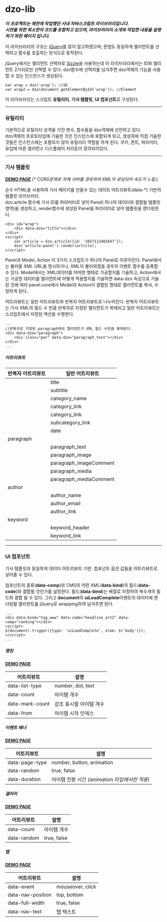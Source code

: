 # dzo-lib
***이 프로젝트는 예전에 작업했던 사내 자바스크립트 라이브러리입니다.  
시연을 위한 최소한의 코드를 포함하고 있으며, 라이브러리리 소개와 작업한 내용을 설명하기 위한 페이지 입니다.***

이 라이브러리의 구조는 [jQuery](http://jquery.com)를 많이 참고하였으며, 문법도 동일하게 엘리먼트를 선택하고 함수를 호출하는 방식으로 동작한다.

jQuery에서는 엘리먼트 선택자로 [Sizzle](https://sizzlejs.com/)을 사용하는데 이 라이브러리에서는 ID와 엘리먼트 2가지로만 선택할 수 있다. dzo함수에 선택자를 넘겨주면 dzo객체의 기능을 사용할 수 있는 인스턴스가 생성된다.

```
var wrap = dzo('wrap'); //ID
var wrap2 = dzo(document.getElementById('wrap')); //Element
```

이 라이브러리는 스크립트 **유틸리티**, **기사 템플릿**, **UI 컴포넌트**로 구성된다.

- - -

### 유틸리티
기본적으로 유틸리티 성격을 가진 변수, 함수들을 dzo객체에 선언하고 있다.  
dzo객체의 프로토타입에 기술한 것은 인스턴스에 포함되게 되고, 생성자에 직접 기술한 것들은 인스턴스에는 포함되지 않아 유틸리티 역할을 하게 된다. 쿠키, 폰트, 파라미터, 유입에 따른 엘리먼스 디스플레이 처리등이 정의되어있다.

- - - -

### 기사 템플릿
**[DEMO PAGE](http://jsfiddle.net/xep036ac/4)** (*&ast; CORS문제로 자체 서버를 경유하여 XML이 로딩되어 속도가 느림.*)

순수 HTML을 사용하여 기사 페이지를 만들수 있는 데이트 어트리뷰트(data-*) 기반의 템플릿 라이브러리.  
dzo.article 함수에 기사 ID를 파라미터로 넣어 Panel( 하나의 데이터와 결합될 템플릿 영역)을 생성하고, render함수에 생성된 Panel을 파라미터로 넣어 템플릿을 랜더링한다.

```
<div id="wrap">
    <div data-dzo="title"></div>
</div>
<script>
    var article = dzo.article({id: '2017112401697'});
    dzo('article-panel').render(article);
</script>
```

Panel과 Model, Action 이 3가지 스크립트가 하나의 Panel로 이루어진다. Panel에서는 불러올 XML URL을 명시하거나, XML이 불러와졌을 경우의 이벤트 함수를 등록할 수 있다. Model에서는 XML데이터를 어떠한 형태로 가공할지를 기술하고, Action에서는 가공한 데이터를 엘리먼트에 어떻게 적용할지를 기술하면 data-dzo 속성으로 기술된 것에 따라 panel.core에서 Model과 Action이 결합된 형태로 엘리먼트를 복사, 수정하게 된다.

어트리뷰트는 일반 어트리뷰트와 반복자 어트리뷰트로 나누어진다. 반복자 어트리뷰트는 기사 XML의 필드 수 만큼 반복자로 지정된 엘리먼트가 복제되고 일반 어트리뷰트는 스크립트에서 지정된 액션을 수행한다.

```
...
//반복자로 지정된 paragraph하위 엘리먼트가 XML 필드 수만큼 복제된다.
<div data-dzo="paragraph">
    <div class="par" data-dzo="paragraph_text"></div>
</div>
...
```

##### 어트리뷰트
|반복자 어트리뷰트|일반 어트리뷰트|
|------------|-----------|
||title|
||subtitle|
||category_name|
||category_link|
||category_link|
||subcategory_link|
||date|
|paragraph||
||paragraph_text|
||paragraph_image|
||paragraph_imageComment|
||paragraph_media|
||paragraph_mediaComment|
|author||
||author_name|
||author_email|
||author_link|
|keyword||
||keyword_header|
||keyword_link|

- - -

### UI 컴포넌트
기사 템플릿과 동일하게 데이타 어트리뷰트 기반. 컴포넌트 옵션 값들을 어트리뷰트로 넣어줄 수 있다.  

컴포넌트의 종류(**data-comp**)와 CMS의 어떤 XML(**data-bind**)의 필드(**data-code**)와 결합될 것인가를 설정한다. 
필드(**data-bind**)는 배열로 지정하여 복수개의 필드와 결합 될 수 있다. 
그리고 **document**의 **uiLoadComplete**이벤트의 데이터에 랜더링될 엘리먼트를 jQuery로 wrapping하여 념겨주면 된다.

```
...
<div data-bind="tag_www" data-code="headline_art2" data-comp="ranking"></div>
<script>
$(document).trigger({type: 'uiLoadComplete', elem: $('body')});
</script>
...
```

##### 랭킹
**[DEMO PAGE](http://jsfiddle.net/60pe7hg8/)**

|어트리뷰트|설명|
|-|-|
|data-list-type|number, dot, text|
|data-count|아이템 개수|
|data-mark-count|강조 표시할 아이템 개수|
|data-from|아이템 시작 인덱스|
  
  
##### 이벤트 배너
**[DEMO PAGE](http://jsfiddle.net/ob4wxp3j/1)**

|어트리뷰트|설명|
|-|-|
|data-page-type|number, button, animation|
|data-random|true, false|
|data-duration|아이템 전환 시간 *(animation 타입에서만 적용)*|

##### 갤러리
**[DEMO PAGE](http://jsfiddle.net/by6ngpqa/)**

|어트리뷰트|설명|
|-|-|
|data-count|아이템 개수|
|data-random|true, false|

##### 탭
**[DEMO PAGE](http://jsfiddle.net/vb3t27f6)**

|어트리뷰트|설명|
|-|-|
|data-event|mouseover, click|
|data-nav-position|top, bottom|
|data-full-width|true, false|
|data-nav-text|탭 텍스트|
